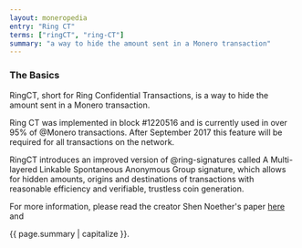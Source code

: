 ```yaml
---
layout: moneropedia
entry: "Ring CT"
terms: ["ringCT", "ring-CT"]
summary: "a way to hide the amount sent in a Monero transaction"
---
```


### The Basics
RingCT, short for Ring Confidential Transactions, is a way to hide the amount sent in a Monero transaction. 

Ring CT was implemented in block #1220516 and is currently used in over 95% of @Monero transactions.  After September 2017 this feature will be required for all transactions on the network.

RingCT introduces an improved version of @ring-signatures called A Multi-layered Linkable Spontaneous Anonymous Group signature, which allows for hidden amounts, origins and destinations of transactions with reasonable efficiency and verifiable, trustless coin generation.

For more information, please read the creator Shen Noether's paper [here](https://eprint.iacr.org/2015/1098) and 


{{ page.summary | capitalize }}.







